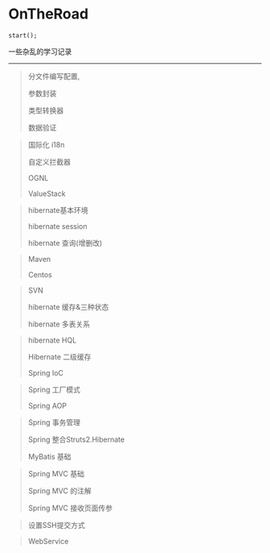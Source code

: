 # OnTheRoad

 

```
start();
```

一些杂乱的学习记录





-----

> 分文件编写配置,
>
> 参数封装
>
> 类型转换器
>
> 数据验证



>国际化 i18n
>
>自定义拦截器
>
>OGNL
>
>ValueStack



> hibernate基本环境
>
> hibernate session
>
> hibernate 查询(增删改)



> Maven
>
> Centos



> SVN 
>
> hibernate 缓存&三种状态
>
> hibernate 多表关系



> hibernate HQL
>
> Hibernate 二级缓存
>
> Spring IoC



> Spring 工厂模式
>
> Spring AOP



> Spring  事务管理
>
> Spring  整合Struts2.Hibernate
>
> MyBatis 基础



> Spring MVC 基础
>
> Spring MVC 的注解
>
> Spring MVC 接收页面传参



> 设置SSH提交方式  



> WebService


